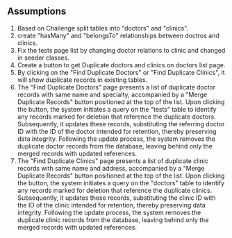 ## Assumptions

1. Based on Challenge split tables into "doctors" and "clinics". 
2. create "hasMany" and "belongsTo" relationships between doctros and clinics.
3. Fix the tests page list by changing doctor relations to clinic and changed in seeder classes.
4. Create a button to get Duplicate doctors and clinics on doctors list page.
5. By clicking on the "Find Duplicate Doctors" or "Find Duplicate Clinics", it will show duplicate records in existing tables.
6. The "Find Duplicate Doctors" page presents a list of duplicate doctor records with same name and specialty, accompanied by a "Merge Duplicate Records" button positioned at the top of the list. Upon clicking the button, the system initiates a query on the "tests" table to identify any records marked for deletion that reference the duplicate doctors. Subsequently, it updates these records, substituting the referring doctor ID with the ID of the doctor intended for retention, thereby preserving data integrity. Following the update process, the system removes the duplicate doctor records from the database, leaving behind only the merged records with updated references.
6. The "Find Duplicate Clinics" page presents a list of duplicate clinic records with same name and address, accompanied by a "Merge Duplicate Records" button positioned at the top of the list. Upon clicking the button, the system initiates a query on the "doctors" table to identify any records marked for deletion that reference the duplicate clinics. Subsequently, it updates these records, substituting the clinic ID with the ID of the clinic intended for retention, thereby preserving data integrity. Following the update process, the system removes the duplicate clinic records from the database, leaving behind only the merged records with updated references.


